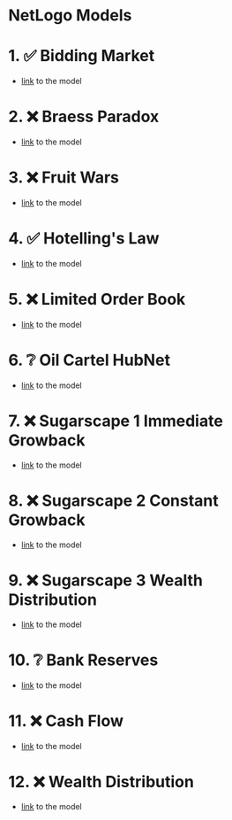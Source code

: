 
# NetLogo Models

# 1. ✅ Bidding Market

- [link](https://ccl.northwestern.edu/netlogo/models/BiddingMarket) to the model

# 2. ❌ Braess Paradox

- [link](https://ccl.northwestern.edu/netlogo/models/BraessParadox) to the model

# 3. ❌ Fruit Wars

- [link](https://ccl.northwestern.edu/netlogo/models/FruitWars) to the model

# 4. ✅ Hotelling's Law

- [link](https://ccl.northwestern.edu/netlogo/models/Hotelling'sLaw) to the model

# 5. ❌ Limited Order Book

- [link](https://ccl.northwestern.edu/netlogo/models/LimitedOrderBook) to the model

# 6. ❔ Oil Cartel HubNet

- [link](https://ccl.northwestern.edu/netlogo/models/OilCartelHubNet) to the model

# 7. ❌ Sugarscape 1 Immediate Growback

- [link](https://ccl.northwestern.edu/netlogo/models/Sugarscape1ImmediateGrowback) to the model

# 8. ❌ Sugarscape 2 Constant Growback

- [link](https://ccl.northwestern.edu/netlogo/models/Sugarscape2ConstantGrowback) to the model

# 9. ❌ Sugarscape 3 Wealth Distribution

- [link](https://ccl.northwestern.edu/netlogo/models/Sugarscape3WealthDistribution) to the model

# 10. ❔ Bank Reserves

- [link](https://ccl.northwestern.edu/netlogo/models/BankReserves) to the model

# 11. ❌ Cash Flow

- [link](https://ccl.northwestern.edu/netlogo/models/CashFlow) to the model

# 12. ❌ Wealth Distribution

- [link](https://ccl.northwestern.edu/netlogo/models/WealthDistribution) to the model
